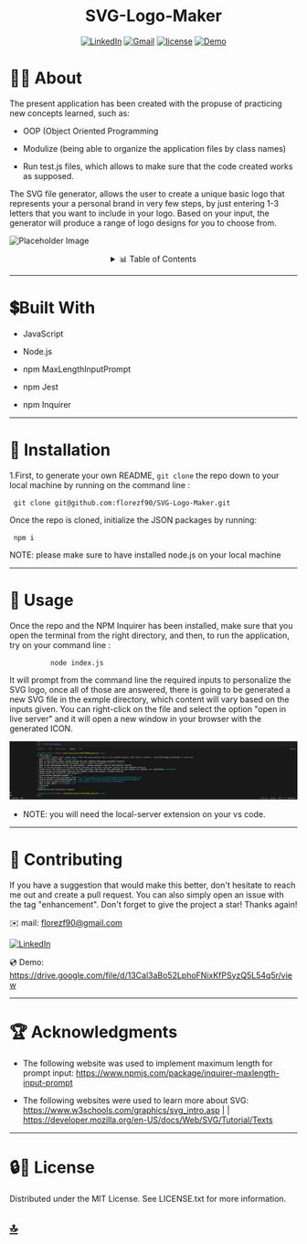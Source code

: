 
<p><h1 align= "center" id="title">SVG-Logo-Maker</h1></p>


<div style="text-align: center;">

[![LinkedIn](https://img.shields.io/badge/LinkedIn-blue?style=for-the-badge&logo=linkedin&logoColor=white)](https://www.linkedin.com/in/luis-felipe-florez-98403123a/)
[![Gmail](https://img.shields.io/badge/Gmail-red?style=for-the-badge&logo=Gmail&logoColor=white)](mailto:florezf90@gmail.com)
 [![license](https://img.shields.io/badge/license-MIT-white?labelColor=green&style=for-the-badge&logo=license&logoColor=white&logoWidth=20&link=https://github.com/florezf90/PRO-README-generator/blob/main/LICENSE)](https://github.com/florezf90/PRO-README-generator/blob/main/LICENSE)
[![Demo](https://img.shields.io/badge/Demo-Live%20deployment-blue?style=for-the-badge&logo=link&logoColor=blue)](https://drive.google.com/file/d/13Cal3aBo52LphoFNixKfPSyzQ5L54q5r/view)


</div>


  # 👩‍💻 About

The present application has been created with the propuse of practicing new concepts learned, such as:

* OOP (Object Oriented Programming

* Modulize (being able to organize the application files by class names)

* Run test.js files, which allows to make sure that the code created works as supposed.

The SVG file generator, allows the user to create a unique basic logo that represents your a personal brand in very few steps, by just entering 1-3 letters that you want to include in your logo. Based on your input, the generator will produce a range of logo designs for you to choose from.

![Placeholder Image]( https://user-images.githubusercontent.com/121422214/236079906-4106014d-85ed-4008-8f1a-abd9ff592793.png)<img>


<details>
  <summary align= "center"> 📊 Table of Contents </summary>
  <ol>
    <li>
      <a>About The Project</a>
        <li><a>Built With</a></li>
    </li>
    <li><a >Installation</a></li>
    <li><a>Usage</a></li>
    <li><a >Contributing and Contact</a></li>
    <li><a>Acknowledgments</a></li>
    <li><a >License</a></li>
  </ol>
</details>




---------
# 💲Built With 


* JavaScript

* Node.js

* npm MaxLengthInputPrompt 

* npm Jest 

* npm Inquirer

---------------------------------

# 🚀 Installation 

1.First, to generate your own README, `git clone` the repo down to your local machine by running on the command line :

     git clone git@github.com:florezf90/SVG-Logo-Maker.git

Once the repo is cloned, initialize the JSON packages by running:

     npm i

 NOTE: please make sure to have installed node.js on your local machine


 -----------------------------
 # 📖 Usage

Once the repo and the NPM Inquirer has been installed, make sure that you open the terminal from the right directory, and then, to run the application, try on your command line :


              node index.js


It  will prompt from the command line the required inputs to personalize the SVG logo, once all of those are answered, there is going to be generated a new SVG file in the exmple directory, which content will vary based on the inputs given. You can right-click on the file and select the option "open in live server" and it will open a new window in your browser with the generated ICON.


![Placeholder Image](./examples/Screenshot%202023-10-31%20224716.png)<img>


* NOTE: you will need the local-server extension on your vs code.


-------- 

# 📱 Contributing 


    
If you have a suggestion that would make this better, don't hesitate to reach me out and create a pull request. You can also simply open an issue with the tag "enhancement". Don't forget to give the project a star! Thanks again!

 ✉️ mail: florezf90@gmail.com

 [![LinkedIn](https://img.shields.io/badge/LinkedIn-blue?style=for-the-badge&logo=linkedin&logoColor=white)](https://www.linkedin.com/in/luis-felipe-florez-98403123a/)


 💿 Demo: https://drive.google.com/file/d/13Cal3aBo52LphoFNixKfPSyzQ5L54q5r/view


    

----------------
# 🏆 Acknowledgments 
 


  * The following website was used to implement maximum length for prompt input: https://www.npmjs.com/package/inquirer-maxlength-input-prompt
  
  

  * The following websites were used to learn more about SVG:  https://www.w3schools.com/graphics/svg_intro.asp | |   https://developer.mozilla.org/en-US/docs/Web/SVG/Tutorial/Texts

 

  

-----

 # 🔒🔑 License
 
Distributed under the MIT License. See LICENSE.txt for more information.


## [🔝](#title)

    
